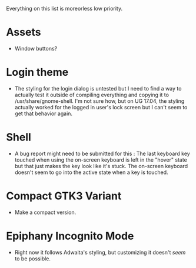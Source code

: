 Everything on this list is moreorless low priority.

# Assets
- Window buttons?

# Login theme
- The styling for the login dialog is untested but I need to find a way to actually test it outside of compiling
everything and copying it to /usr/share/gnome-shell. I'm not sure how, but on UG 17.04, the styling actually
worked for the logged in user's lock screen but I can't seem to get that behavior again.

# Shell
- A bug report might need to be submitted for this : The last keyboard key touched when using the on-screen
keyboard is left in the "hover" state but that just makes the key look like it's stuck. The on-screen keyboard
doesn't seem to go into the active state when a key is touched.

# Compact GTK3 Variant
- Make a compact version.

# Epiphany Incognito Mode
- Right now it follows Adwaita's styling, but customizing it doesn't _seem_ to be possible.
